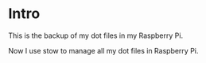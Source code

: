 # Intro
This is the backup of my dot files in my Raspberry Pi.

Now I use stow to manage all my dot files in Raspberry Pi.


